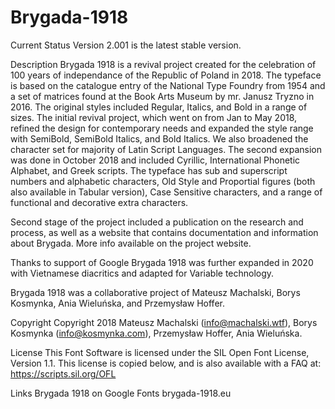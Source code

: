 # Brygada-1918

Current Status
Version 2.001 is the latest stable version.

Description
Brygada 1918 is a revival project created for the celebration of 100 years of independance of the Republic of Poland in 2018. The typeface is based on the catalogue entry of the National Type Foundry from 1954 and a set of matrices found at the Book Arts Museum by mr. Janusz Tryzno in 2016. The original styles included Regular, Italics, and Bold in a range of sizes. The initial revival project, which went on from Jan to May 2018, refined the design for contemporary needs and expanded the style range with SemiBold, SemiBold Italics, and Bold Italics. We also broadened the character set for majority of Latin Script Languages. The second expansion was done in October 2018 and included Cyrillic, International Phonetic Alphabet, and Greek scripts. The typeface has sub and superscript numbers and alphabetic characters, Old Style and Proportial figures (both also available in Tabular version), Case Sensitive characters, and a range of functional and decorative extra characters. 

Second stage of the project included a publication on the research and process, as well as a website that contains documentation and information about Brygada.
More info available on the project website.

Thanks to support of Google Brygada 1918 was further expanded in 2020 with Vietnamese diacritics and adapted for Variable technology.

Brygada 1918 was a collaborative project of Mateusz Machalski, Borys Kosmynka, Ania Wieluńska, and Przemysław Hoffer.

Copyright
Copyright 2018 Mateusz Machalski (info@machalski.wtf), Borys Kosmynka (info@kosmynka.com), Przemysław Hoffer, Ania Wieluńska.

License
This Font Software is licensed under the SIL Open Font License, Version 1.1. This license is copied below, and is also available with a FAQ at: https://scripts.sil.org/OFL

Links
Brygada 1918 on Google Fonts
brygada-1918.eu
